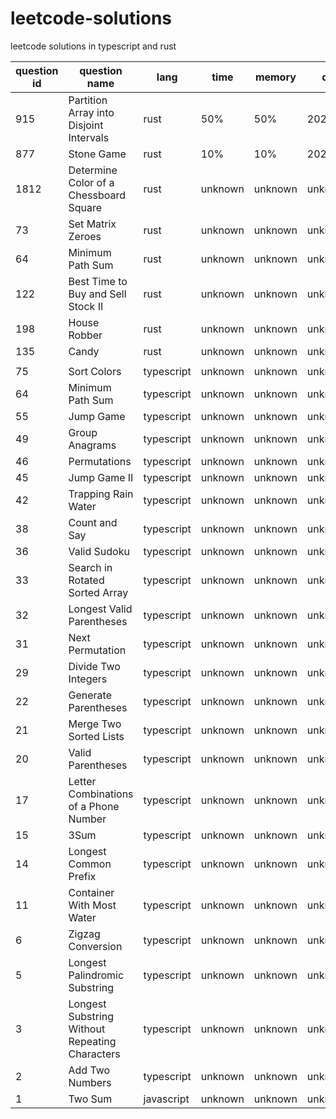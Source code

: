 # leetcode-solutions
leetcode solutions in typescript and rust


|question id| question name                           | lang     |  time |  memory |   date    |
|-----------|-----------------------------------------|----------|-------|---------|-----------|
|  915      | Partition Array into Disjoint Intervals | rust     |  50%  | 50%     | 2022.6.29 |
|  877      | Stone Game                              | rust     |  10%  | 10%     | 2022.6.29 |
|  1812     | Determine Color of a Chessboard Square  | rust     |unknown| unknown | unknown   |
|  73       | Set Matrix Zeroes                       | rust     |unknown| unknown | unknown   |
|  64       | Minimum Path Sum                        | rust     |unknown| unknown | unknown   |
|  122      | Best Time to Buy and Sell Stock II      | rust     |unknown| unknown | unknown   |
|  198      | House Robber                            | rust     |unknown| unknown | unknown   |
|  135      | Candy                                   | rust     |unknown| unknown | unknown   |
|           |                                         |          |       |         |           |
|  75       | Sort Colors                             |typescript|unknown| unknown | unknown   |
|  64       | Minimum Path Sum                        |typescript|unknown| unknown | unknown   |
|  55       | Jump Game                               |typescript|unknown| unknown | unknown   |
|  49       | Group Anagrams                          |typescript|unknown| unknown | unknown   |
|  46       | Permutations                            |typescript|unknown| unknown | unknown   |
|  45       | Jump Game II                            |typescript|unknown| unknown | unknown   |
|  42       | Trapping Rain Water                     |typescript|unknown| unknown | unknown   |
|  38       | Count and Say                           |typescript|unknown| unknown | unknown   |
|  36       | Valid Sudoku                            |typescript|unknown| unknown | unknown   |
|  33       | Search in Rotated Sorted Array          |typescript|unknown| unknown | unknown   |
|  32       | Longest Valid Parentheses               |typescript|unknown| unknown | unknown   |
|  31       | Next Permutation                        |typescript|unknown| unknown | unknown   |
|  29       | Divide Two Integers                     |typescript|unknown| unknown | unknown   |
|  22       | Generate Parentheses                    |typescript|unknown| unknown | unknown   |
|  21       | Merge Two Sorted Lists                  |typescript|unknown| unknown | unknown   |
|  20       | Valid Parentheses                       |typescript|unknown| unknown | unknown   |
|  17       | Letter Combinations of a Phone Number   |typescript|unknown| unknown | unknown   |
|  15       | 3Sum                                    |typescript|unknown| unknown | unknown   |
|  14       | Longest Common Prefix                   |typescript|unknown| unknown | unknown   |
|  11       | Container With Most Water               |typescript|unknown| unknown | unknown   |
|  6        | Zigzag Conversion                       |typescript|unknown| unknown | unknown   |
|  5        | Longest Palindromic Substring           |typescript|unknown| unknown | unknown   |
|  3 | Longest Substring Without Repeating Characters |typescript|unknown| unknown | unknown   |
|  2        | Add Two Numbers                         |typescript|unknown| unknown | unknown   |
|  1        | Two Sum                                 |javascript|unknown| unknown | unknown   |
